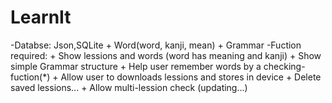 # LearnIt
-Databse: Json,SQLite
	+ Word(word, kanji, mean)
	+ Grammar
-Fuction required: 
	+ Show lessions and words (word has meaning and kanji)
	+ Show simple Grammar structure
	+ Help user remember words by a checking-fuction(*)
	+ Allow user to downloads lessions and stores in device
	+ Delete saved lessions...
	+ Allow multi-lession check
(updating...)
